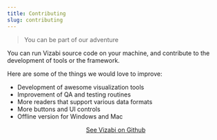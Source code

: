 ```yaml
---
title: Contributing
slug: contributing
---
```


>You can be part of our adventure

You can run Vizabi source code on your machine, and contribute to the development of tools or the framework.

Here are some of the things we would love to improve:

- Development of awesome visualization tools
- Improvement of QA and testing routines
- More readers that support various data formats
- More buttons and UI controls
- Offline version for Windows and Mac

<p align="center"><a href="https://github.com/Gapminder/vizabi" class="button large"><i class='fa fa-github'></i> See Vizabi on Github</a></p>